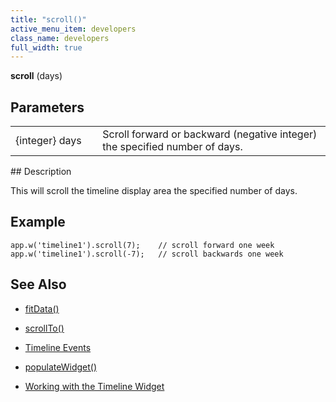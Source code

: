 ```yaml
---
title: "scroll()"
active_menu_item: developers
class_name: developers
full_width: true
---
```



**scroll** (days)

## Parameters

<table>
<tr>
<td width="166">
{integer} days

</td>
<td width="1">
</td>
<td width="740">
Scroll forward or backward (negative integer) the specified number of days.

</td>
</tr>
</table>
## Description

This will scroll the timeline display area the specified number of days.

## Example

    app.w('timeline1').scroll(7);    // scroll forward one week
    app.w('timeline1').scroll(-7);   // scroll backwards one week
   

## See Also

 - [fitData()](fitdata)

 - [scrollTo()](../../useful-browser-functions/scrollto)

 - [Timeline Events](eventstimeline)

 - [populateWidget()](../../widget-data-state-manipulation/populatewidget/)

 - [Working with the Timeline Widget](../../../../product-guide/advanced-important-widgets/working-with-the-timeline-widget/)

